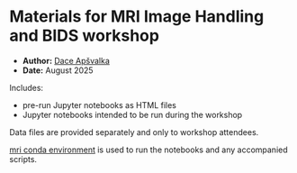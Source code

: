 # Materials for MRI Image Handling and BIDS workshop

- **Author:** [Dace Apšvalka](https://www.mrc-cbu.cam.ac.uk/people/dace.apsvalka/) 
- **Date:** August 2025  

Includes:

- pre-run Jupyter notebooks as HTML files
- Jupyter notebooks intended to be run during the workshop

Data files are provided separately and only to workshop attendees.

[mri conda environment](../mri_environment.yml) is used to run the notebooks and any accompanied scripts.
